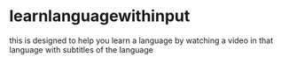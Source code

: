 # learnlanguagewithinput
this is designed to help you learn a language by watching a video in that language with subtitles of the language
